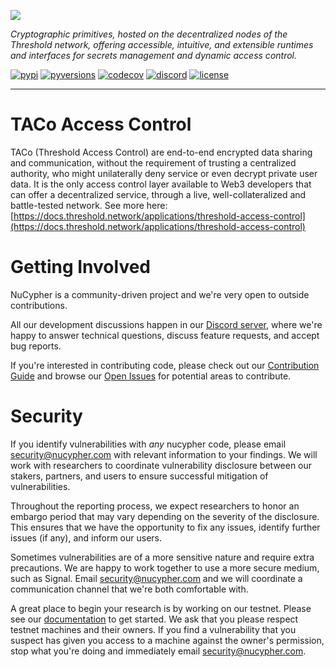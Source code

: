 ![](nucypher.png)

*Cryptographic primitives, hosted on the decentralized nodes of the Threshold network, offering accessible, intuitive, and extensible runtimes and interfaces for
secrets management and dynamic access control.*

[![pypi](https://img.shields.io/pypi/v/nucypher.svg?style=flat)](https://pypi.org/project/nucypher/)
[![pyversions](https://img.shields.io/pypi/pyversions/nucypher.svg)](https://pypi.org/project/nucypher/)
[![codecov](https://codecov.io/gh/nucypher/nucypher/branch/development/graph/badge.svg?token=9w1dAFqog5)](https://codecov.io/gh/nucypher/nucypher)
[![discord](https://img.shields.io/discord/411401661714792449.svg?logo=discord)](https://discord.gg/7rmXa3S)
[![license](https://img.shields.io/pypi/l/nucypher.svg)](https://www.gnu.org/licenses/gpl-3.0.html)

----

# TACo Access Control

TACo (Threshold Access Control) are end-to-end encrypted data sharing and communication, without the requirement of
trusting a centralized authority, who might unilaterally deny service or even decrypt private user data. It is the only
access control layer available to Web3 developers that can offer a decentralized service, through a live,
well-collateralized and battle-tested network.  See more here: [https://docs.threshold.network/applications/threshold-access-control](https://docs.threshold.network/applications/threshold-access-control)

# Getting Involved

NuCypher is a community-driven project and we're very open to outside contributions.

All our development discussions happen in our [Discord server](https://discord.gg/threshold), where we're happy to answer
technical questions, discuss feature requests,
and accept bug reports.

If you're interested in contributing code, please check out
our [Contribution Guide](CONTRIBUTING.rst)
and browse our [Open Issues](https://github.com/nucypher/nucypher/issues) for potential areas to contribute.

# Security

If you identify vulnerabilities with _any_ nucypher code, please email security@nucypher.com with relevant information
to your findings.
We will work with researchers to coordinate vulnerability disclosure between our stakers, partners, and users to ensure
successful mitigation of vulnerabilities.

Throughout the reporting process, we expect researchers to honor an embargo period that may vary depending on the
severity of the disclosure.
This ensures that we have the opportunity to fix any issues, identify further issues (if any), and inform our users.

Sometimes vulnerabilities are of a more sensitive nature and require extra precautions.
We are happy to work together to use a more secure medium, such as Signal.
Email security@nucypher.com and we will coordinate a communication channel that we're both comfortable with.

A great place to begin your research is by working on our testnet.
Please see our [documentation](https://docs.threshold.network) to get started.
We ask that you please respect testnet machines and their owners.
If you find a vulnerability that you suspect has given you access to a machine against the owner's permission, stop what
you're doing and immediately email security@nucypher.com.
